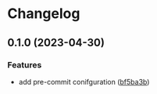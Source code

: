 # Changelog

## 0.1.0 (2023-04-30)


### Features

* add pre-commit conifguration ([bf5ba3b](https://github.com/evners/terraform-aws-ecr/commit/bf5ba3b3f48b6cfc6e8595896715ff25ba8115bf))
